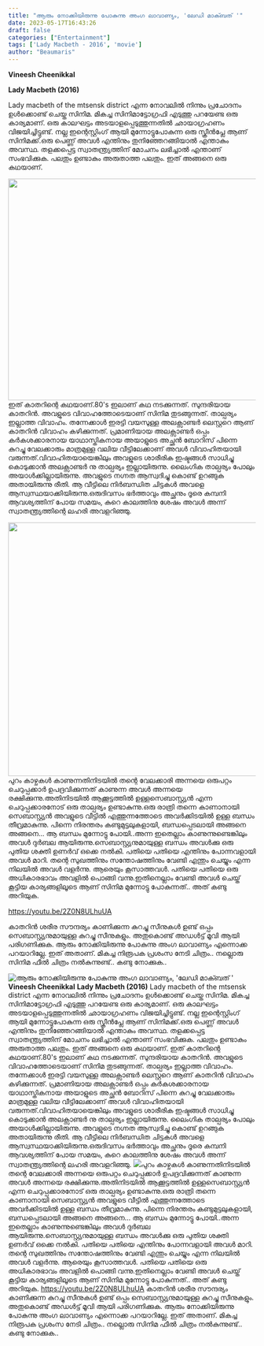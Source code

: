 ```yaml
---
title: "ആരും നോക്കിയിരുന്നു പോകുന്നു അംഗ ലാവാണ്യം, 'ലേഡി മാക്ബത് '"
date: 2023-05-17T16:43:26
draft: false
categories: ["Entertainment"]
tags: ['Lady Macbeth - 2016', 'movie']
author: "Beaumaris"
---
```


<strong>Vineesh Cheenikkal </strong>

<strong>Lady Macbeth (2016)</strong>

Lady macbeth of the mtsensk district എന്ന നോവലിൽ നിന്നും പ്രചോദനം ഉൾക്കൊണ്ട്‌ ചെയ്ത സിനിമ. മികച്ച സിനിമാട്ടോഗ്രഫി എടുത്തു പറയേണ്ട ഒരു കാര്യമാണ്. ഒരു കാലഘട്ടം അടയാളപ്പെടുത്തുന്നതിൽ ഛായാഗ്രഹണം വിജയിച്ചിട്ടുണ്ട്. നല്ല ഇന്റെസ്റ്റിംഗ് ആയി മുന്നോട്ടുപോകുന്ന ഒരു സ്ക്രീൻപ്ലേ ആണ് സിനിമക്ക്.ഒരു പെണ്ണ് അവൾ എന്തിനും തുനിഞ്ഞേറങ്ങിയാൽ എന്താകും അവസ്ഥ. തളക്കപ്പെട്ട സ്വാതന്ത്ര്യത്തിന് മോചനം ലഭിച്ചാൽ എന്താണ് സംഭവിക്കുക. പലതും ഉണ്ടാകും അരുതാത്ത പലതും. ഇത് അങ്ങനെ ഒരു കഥയാണ്.

<a href="https://cdn.boolokam.com/articles/2023/05/eeggggg.jpg"><img class="size-large wp-image-395886 aligncenter" src="https://cdn.boolokam.com/articles/2023/05/eeggggg-1024x576.jpg" alt="" width="800" height="450" /></a>ഇത് കാതറിന്റെ കഥയാണ്.80's ഇലാണ് കഥ നടക്കുന്നത്. സുന്ദരിയായ കാതറിൻ. അവളുടെ വിവാഹത്തോടെയാണ് സിനിമ തുടങ്ങുന്നത്. താല്പര്യം ഇല്ലാത്ത വിവാഹം. തന്നേക്കാൾ ഇരട്ടി വയസുള്ള അലക്സാണ്ടർ ലെസ്റ്ററെ ആണ് കാതറിൻ വിവാഹം കഴിക്കുന്നത്‌. പ്രമാണിയായ അലക്സാണ്ടർ ഒപ്പം കർകശക്കാരനായ യാഥാസ്തികനായ അയാളുടെ അച്ഛൻ ബോറിസ് പിന്നെ കുറച്ചു വേലക്കാരും മാത്രമുള്ള വലിയ വീട്ടിലേക്കാണ് അവൾ വിവാഹിതയായി വരുന്നത്.വിവാഹിതയായെങ്കിലും അവളുടെ ശാരീരിക ഇഷ്ടങ്ങൾ സാധിച്ചു കൊടുക്കാൻ അലക്സാണ്ടർ നു താല്പര്യം ഇല്ലായിരുന്നു. ലൈംഗിക താല്പര്യം പോലും അയാൾക്കില്ലായിരുന്നു. അവളുടെ നഗ്നത ആസ്വദിച്ചു കൊണ്ട് ഉറങ്ങുക അതായിരുന്നു രീതി. ആ വീട്ടിലെ നിർബന്ധിത ചിട്ടകൾ അവളെ ആസ്വസ്ഥയാക്കിയിരുന്നു.ഒരുദിവസം ഭർത്താവും അച്ഛനും ദൂരെ കമ്പനി ആവശ്യത്തിന് പോയ സമയം, കുറെ കാലത്തിനു ശേഷം അവൾ അന്ന് സ്വാതന്ത്ര്യത്തിന്റെ ലഹരി അവളറിഞ്ഞു.

<a href="https://cdn.boolokam.com/articles/2023/05/wgggg.jpg"><img class=" wp-image-395887 aligncenter" src="https://cdn.boolokam.com/articles/2023/05/wgggg-1024x589.jpg" alt="" width="896" height="515" /></a>പുറം കാഴ്ചകൾ കാണുന്നതിനിടയിൽ തന്റെ വേലക്കാരി അന്നയെ ഒരുപറ്റം ചെറുപ്പക്കാർ ഉപദ്രവിക്കുന്നത് കാണുന്ന അവൾ അന്നയെ രക്ഷിക്കുന്നു.അതിനിടയിൽ ആക്കൂട്ടത്തിൽ ഉള്ളസെബാസ്റ്റ്യൻ എന്ന ചെറുപ്പക്കാരനോട് ഒരു താല്പര്യം ഉണ്ടാകുന്നു.ഒരു രാത്രി തന്നെ കാണാനായി സെബാസ്റ്റ്യൻ അവളുടെ വീട്ടിൽ എത്തുന്നത്തോടെ അവർക്കിടയിൽ ഉള്ള ബന്ധം തീവ്രമാകുന്നു. പിന്നെ നിരന്തരം കണ്ടുമുട്ടലുകളായി, ബന്ധപ്പെടലായി അങ്ങനെ അങ്ങനെ... ആ ബന്ധം മുന്നോട്ടു പോയി..അന്ന ഇതെല്ലാം കാണുന്നുണ്ടെങ്കിലും അവൾ ദുർബല ആയിരുന്നു.സെബാസ്റ്റ്യനുമായുള്ള ബന്ധം അവൾക്കു ഒരു പുതിയ ശക്തി ഉണർവ് ഒക്കെ നൽകി. പതിയെ പതിയെ എന്തിനും പോന്നവളായി അവൾ മാറി. തന്റെ സുഖത്തിനും സന്തോഷത്തിനും വേണ്ടി എന്തും ചെയ്യും എന്ന നിലയിൽ അവൾ വളർന്നു. ആരെയും കൂസാത്തവൾ. പതിയെ പതിയെ ഒരു അധികാരഭാവം അവളിൽ പൊങ്ങി വന്നു.ഇതിനെല്ലാം വേണ്ടി അവൾ ചെയ്ത് കൂട്ടിയ കാര്യങ്ങളിലൂടെ ആണ് സിനിമ മുന്നോട്ടു പോകുന്നത്.. അത് കണ്ടു അറിയുക.

https://youtu.be/2Z0N8ULhuUA

കാതറിൻ ശരീര സൗന്ദര്യം കാണിക്കുന്ന കുറച്ചു സീനുകൾ ഉണ്ട് ഒപ്പം സെബാസ്റ്റ്യനുമായുള്ള കുറച്ചു സീനുകളും. അതുകൊണ്ട് അഡൾട്ട് മൂവി ആയി പരിഗണിക്കുക. ആരും നോക്കിയിരുന്നു പോകുന്നു അംഗ ലാവാണ്യം എന്നൊക്ക പറയാറില്ലേ. ഇത് അതാണ്‌. മികച്ച നിരൂപക പ്രശംസ നേടി ചിത്രം.. നല്ലൊരു സിനിമ ഫീൽ ചിത്രം നൽകുന്നുണ്ട്.. കണ്ടു നോക്കുക..


![ആരും നോക്കിയിരുന്നു പോകുന്നു അംഗ ലാവാണ്യം, 'ലേഡി മാക്ബത് '](https://cdn.boolokam.com/articles/2023/05/eeggggg-1024x576.jpg)**Vineesh Cheenikkal** **Lady Macbeth (2016)** Lady macbeth of the mtsensk district എന്ന നോവലിൽ നിന്നും പ്രചോദനം ഉൾക്കൊണ്ട്‌ ചെയ്ത സിനിമ. മികച്ച സിനിമാട്ടോഗ്രഫി എടുത്തു പറയേണ്ട ഒരു കാര്യമാണ്. ഒരു കാലഘട്ടം അടയാളപ്പെടുത്തുന്നതിൽ ഛായാഗ്രഹണം വിജയിച്ചിട്ടുണ്ട്. നല്ല ഇന്റെസ്റ്റിംഗ് ആയി മുന്നോട്ടുപോകുന്ന ഒരു സ്ക്രീൻപ്ലേ ആണ് സിനിമക്ക്.ഒരു പെണ്ണ് അവൾ എന്തിനും തുനിഞ്ഞേറങ്ങിയാൽ എന്താകും അവസ്ഥ. തളക്കപ്പെട്ട സ്വാതന്ത്ര്യത്തിന് മോചനം ലഭിച്ചാൽ എന്താണ് സംഭവിക്കുക. പലതും ഉണ്ടാകും അരുതാത്ത പലതും. ഇത് അങ്ങനെ ഒരു കഥയാണ്. [](https://cdn.boolokam.com/articles/2023/05/eeggggg.jpg)ഇത് കാതറിന്റെ കഥയാണ്.80's ഇലാണ് കഥ നടക്കുന്നത്. സുന്ദരിയായ കാതറിൻ. അവളുടെ വിവാഹത്തോടെയാണ് സിനിമ തുടങ്ങുന്നത്. താല്പര്യം ഇല്ലാത്ത വിവാഹം. തന്നേക്കാൾ ഇരട്ടി വയസുള്ള അലക്സാണ്ടർ ലെസ്റ്ററെ ആണ് കാതറിൻ വിവാഹം കഴിക്കുന്നത്‌. പ്രമാണിയായ അലക്സാണ്ടർ ഒപ്പം കർകശക്കാരനായ യാഥാസ്തികനായ അയാളുടെ അച്ഛൻ ബോറിസ് പിന്നെ കുറച്ചു വേലക്കാരും മാത്രമുള്ള വലിയ വീട്ടിലേക്കാണ് അവൾ വിവാഹിതയായി വരുന്നത്.വിവാഹിതയായെങ്കിലും അവളുടെ ശാരീരിക ഇഷ്ടങ്ങൾ സാധിച്ചു കൊടുക്കാൻ അലക്സാണ്ടർ നു താല്പര്യം ഇല്ലായിരുന്നു. ലൈംഗിക താല്പര്യം പോലും അയാൾക്കില്ലായിരുന്നു. അവളുടെ നഗ്നത ആസ്വദിച്ചു കൊണ്ട് ഉറങ്ങുക അതായിരുന്നു രീതി. ആ വീട്ടിലെ നിർബന്ധിത ചിട്ടകൾ അവളെ ആസ്വസ്ഥയാക്കിയിരുന്നു.ഒരുദിവസം ഭർത്താവും അച്ഛനും ദൂരെ കമ്പനി ആവശ്യത്തിന് പോയ സമയം, കുറെ കാലത്തിനു ശേഷം അവൾ അന്ന് സ്വാതന്ത്ര്യത്തിന്റെ ലഹരി അവളറിഞ്ഞു. [![](https://cdn.boolokam.com/articles/2023/05/wgggg-1024x589.jpg)](https://cdn.boolokam.com/articles/2023/05/wgggg.jpg)പുറം കാഴ്ചകൾ കാണുന്നതിനിടയിൽ തന്റെ വേലക്കാരി അന്നയെ ഒരുപറ്റം ചെറുപ്പക്കാർ ഉപദ്രവിക്കുന്നത് കാണുന്ന അവൾ അന്നയെ രക്ഷിക്കുന്നു.അതിനിടയിൽ ആക്കൂട്ടത്തിൽ ഉള്ളസെബാസ്റ്റ്യൻ എന്ന ചെറുപ്പക്കാരനോട് ഒരു താല്പര്യം ഉണ്ടാകുന്നു.ഒരു രാത്രി തന്നെ കാണാനായി സെബാസ്റ്റ്യൻ അവളുടെ വീട്ടിൽ എത്തുന്നത്തോടെ അവർക്കിടയിൽ ഉള്ള ബന്ധം തീവ്രമാകുന്നു. പിന്നെ നിരന്തരം കണ്ടുമുട്ടലുകളായി, ബന്ധപ്പെടലായി അങ്ങനെ അങ്ങനെ... ആ ബന്ധം മുന്നോട്ടു പോയി..അന്ന ഇതെല്ലാം കാണുന്നുണ്ടെങ്കിലും അവൾ ദുർബല ആയിരുന്നു.സെബാസ്റ്റ്യനുമായുള്ള ബന്ധം അവൾക്കു ഒരു പുതിയ ശക്തി ഉണർവ് ഒക്കെ നൽകി. പതിയെ പതിയെ എന്തിനും പോന്നവളായി അവൾ മാറി. തന്റെ സുഖത്തിനും സന്തോഷത്തിനും വേണ്ടി എന്തും ചെയ്യും എന്ന നിലയിൽ അവൾ വളർന്നു. ആരെയും കൂസാത്തവൾ. പതിയെ പതിയെ ഒരു അധികാരഭാവം അവളിൽ പൊങ്ങി വന്നു.ഇതിനെല്ലാം വേണ്ടി അവൾ ചെയ്ത് കൂട്ടിയ കാര്യങ്ങളിലൂടെ ആണ് സിനിമ മുന്നോട്ടു പോകുന്നത്.. അത് കണ്ടു അറിയുക. https://youtu.be/2Z0N8ULhuUA കാതറിൻ ശരീര സൗന്ദര്യം കാണിക്കുന്ന കുറച്ചു സീനുകൾ ഉണ്ട് ഒപ്പം സെബാസ്റ്റ്യനുമായുള്ള കുറച്ചു സീനുകളും. അതുകൊണ്ട് അഡൾട്ട് മൂവി ആയി പരിഗണിക്കുക. ആരും നോക്കിയിരുന്നു പോകുന്നു അംഗ ലാവാണ്യം എന്നൊക്ക പറയാറില്ലേ. ഇത് അതാണ്‌. മികച്ച നിരൂപക പ്രശംസ നേടി ചിത്രം.. നല്ലൊരു സിനിമ ഫീൽ ചിത്രം നൽകുന്നുണ്ട്.. കണ്ടു നോക്കുക..
